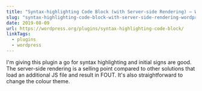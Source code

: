 ```yaml
---
title: "Syntax-highlighting Code Block (with Server-side Rendering) – WordPress plugin | WordPress.org"
slug: "syntax-highlighting-code-block-with-server-side-rendering-wordpress-plugin"
date: 2019-08-09
url: https://wordpress.org/plugins/syntax-highlighting-code-block/
linkTags:
  - plugins
  - wordpress
---
```


I'm giving this plugin a go for syntax highlighting and initial signs are good. The server-side rendering is a selling point compared to other solutions that load an additional JS file and result in FOUT. It's also straightforward to change the colour theme.
